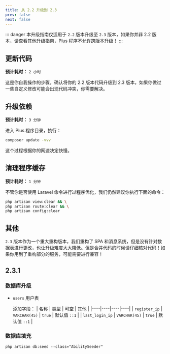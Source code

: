 ```yaml
---
title: 从 2.2 升级到 2.3
prev: false
next: false
---
```


::: danger
本升级指南仅适用于 `2.2` 版本升级至 `2.3` 版本，如果你并非 2.2 版本，请查看其他升级指南，Plus 程序不允许跨版本升级！
:::

## 更新代码

**预计耗时：** `2 小时`

这是你自我操作的步骤，确认将你的 2.2 版本代码升级到 2.3 版本，如果你做过一些自定义修改可能会出现代码冲突，你需要解决。

## 升级依赖

**预计耗时：** `3 分钟`

进入 Plus 程序目录，执行：

```bash
composer update -vvv
```

这个过程根据你的网速决定快慢。

## 清理程序缓存

**预计耗时：** `1 分钟`

不管你是否使用 Laravel 命令进行过程序优化，我们仍然建议你执行下面的命令：

```bash
php artisan view:clear && \
php artisan route:clear && \
php artisan config:clear
```

## 其他

`2.3` 版本作为一个重大重构版本，我们重构了 SPA 和消息系统，但是没有针对数据表进行更改，也让升级难度大大降低。但是合并代码的时候请仔细核对代码！如果你用到了重构部分的服务，可能需要进行兼容！

## 2.3.1

### 数据库升级

 - `users` 用户表
    
    添加字段：
    | 名称 | 类型 | 可空 | 其他 |
    |----|----|----|----|
    | `register_ip` | `VARCHAR(45)` | `true` | 默认值 `::1` |
    | `last_login_ip` | `VARCHAR(45)` | `true` | 默认值 `::1` |

### 数据库填充

```
php artisan db:seed --class="AbilitySeeder"
```
